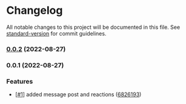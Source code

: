 # Changelog

All notable changes to this project will be documented in this file. See [standard-version](https://github.com/conventional-changelog/standard-version) for commit guidelines.

### [0.0.2](https://github.com/paypr/message-contracts/compare/v0.0.1...v0.0.2) (2022-08-27)

### 0.0.1 (2022-08-27)

### Features

- [[#1](https://github.com/paypr/message-contracts/issues/1)] added message post and reactions ([6826193](https://github.com/paypr/message-contracts/commit/682619385854d897b225e00b25ef4d15ef637bba))
